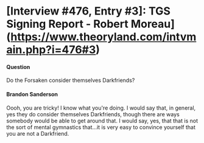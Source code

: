 # [Interview #476, Entry #3]: TGS Signing Report - Robert Moreau](https://www.theoryland.com/intvmain.php?i=476#3)

#### Question

Do the Forsaken consider themselves Darkfriends?

#### Brandon Sanderson

Oooh, you are tricky! I know what you're doing. I would say that, in general, yes they do consider themselves Darkfriends, though there are ways somebody would be able to get around that. I would say, yes, that that is not the sort of mental gymnastics that...it is very easy to convince yourself that you are not a Darkfriend.

